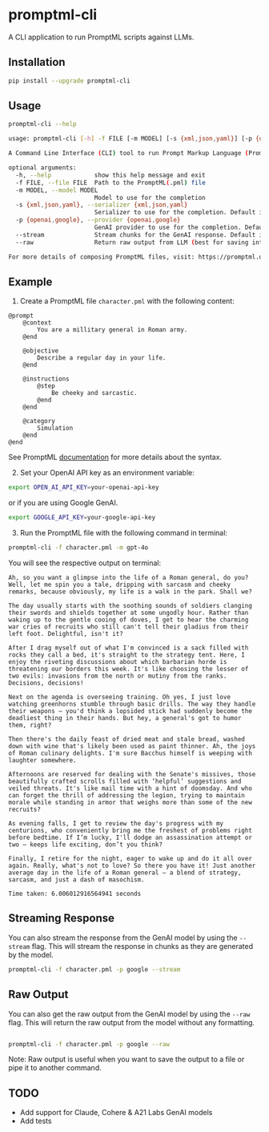 # promptml-cli
A CLI application to run PromptML scripts against LLMs.

## Installation
```bash
pip install --upgrade promptml-cli
```

## Usage
```bash
promptml-cli --help

usage: promptml-cli [-h] -f FILE [-m MODEL] [-s {xml,json,yaml}] [-p {openai,google}] [--stream] [--raw]

A Command Line Interface (CLI) tool to run Prompt Markup Language (PromptML) files with popular Generative AI models

optional arguments:
  -h, --help            show this help message and exit
  -f FILE, --file FILE  Path to the PromptML(.pml) file
  -m MODEL, --model MODEL
                        Model to use for the completion
  -s {xml,json,yaml}, --serializer {xml,json,yaml}
                        Serializer to use for the completion. Default is `xml`
  -p {openai,google}, --provider {openai,google}
                        GenAI provider to use for the completion. Default is `openai`
  --stream              Stream chunks for the GenAI response. Default is non-streaming response.
  --raw                 Return raw output from LLM (best for saving into files or piping)

For more details of composing PromptML files, visit: https://promptml.org/
```

## Example

1. Create a PromptML file `character.pml` with the following content:

```promptml
@prompt
    @context
        You are a millitary general in Roman army.
    @end

    @objective
        Describe a regular day in your life.
    @end

    @instructions
        @step
            Be cheeky and sarcastic.
        @end
    @end

    @category
        Simulation
    @end
@end
```
See PromptML [documentation](https://www.promptml.org/) for more details about the syntax.

2. Set your OpenAI API key as an environment variable:

```bash
export OPEN_AI_API_KEY=your-openai-api-key
```

or if you are using Google GenAI.

```bash
export GOOGLE_API_KEY=your-google-api-key
```

3. Run the PromptML file with the following command in terminal:

```bash
promptml-cli -f character.pml -m gpt-4o
```

You will see the respective output on terminal:

```info
Ah, so you want a glimpse into the life of a Roman general, do you? Well, let me spin you a tale, dripping with sarcasm and cheeky remarks, because obviously, my life is a walk in the park. Shall we?

The day usually starts with the soothing sounds of soldiers clanging their swords and shields together at some ungodly hour. Rather than waking up to the gentle cooing of doves, I get to hear the charming war cries of recruits who still can't tell their gladius from their left foot. Delightful, isn't it?

After I drag myself out of what I'm convinced is a sack filled with rocks they call a bed, it's straight to the strategy tent. Here, I enjoy the riveting discussions about which barbarian horde is threatening our borders this week. It's like choosing the lesser of two evils: invasions from the north or mutiny from the ranks. Decisions, decisions!

Next on the agenda is overseeing training. Oh yes, I just love watching greenhorns stumble through basic drills. The way they handle their weapons – you'd think a lopsided stick had suddenly become the deadliest thing in their hands. But hey, a general's got to humor them, right?

Then there's the daily feast of dried meat and stale bread, washed down with wine that's likely been used as paint thinner. Ah, the joys of Roman culinary delights. I'm sure Bacchus himself is weeping with laughter somewhere.

Afternoons are reserved for dealing with the Senate's missives, those beautifully crafted scrolls filled with ‘helpful’ suggestions and veiled threats. It's like mail time with a hint of doomsday. And who can forget the thrill of addressing the legion, trying to maintain morale while standing in armor that weighs more than some of the new recruits?

As evening falls, I get to review the day's progress with my centurions, who conveniently bring me the freshest of problems right before bedtime. If I’m lucky, I'll dodge an assassination attempt or two – keeps life exciting, don’t you think?

Finally, I retire for the night, eager to wake up and do it all over again. Really, what's not to love? So there you have it! Just another average day in the life of a Roman general – a blend of strategy, sarcasm, and just a dash of masochism.

Time taken: 6.006012916564941 seconds
```

## Streaming Response

You can also stream the response from the GenAI model by using the `--stream` flag. This will stream the response in chunks as they are generated by the model.

```bash
promptml-cli -f character.pml -p google --stream
```

## Raw Output

You can also get the raw output from the GenAI model by using the `--raw` flag. This will return the raw output from the model without any formatting.

```bash

promptml-cli -f character.pml -p google --raw
```

Note: Raw output is useful when you want to save the output to a file or pipe it to another command.

## TODO
- Add support for Claude, Cohere & A21 Labs GenAI models
- Add tests
